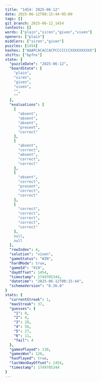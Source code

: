 ```yaml
---
title: "1454: 2025-06-12"
date: 2025-06-12T00:15:44-05:00
tags: []
git_branch: 2025-06-12_1454
contests: []
words: ["plain","siren","given","vixen"]
openers: ["plain"]
middlers: ["siren","given"]
puzzles: [1454]
hashes: ["AAAPCACACCACPCCCCCCCXXXXXXXXXX"]
shifts: ["bpfnx"]
state: {
  "puzzleDate": "2025-06-12",
  "boardState": [
    "plain",
    "siren",
    "given",
    "vixen",
    "",
    ""
  ],
  "evaluations": [
    [
      "absent",
      "absent",
      "absent",
      "present",
      "correct"
    ],
    [
      "absent",
      "correct",
      "absent",
      "correct",
      "correct"
    ],
    [
      "absent",
      "correct",
      "present",
      "correct",
      "correct"
    ],
    [
      "correct",
      "correct",
      "correct",
      "correct",
      "correct"
    ],
    null,
    null
  ],
  "rowIndex": 4,
  "solution": "vixen",
  "gameStatus": "WIN",
  "hardMode": true,
  "gameId": "919",
  "dayOffset": 1454,
  "timestamp": 1749705344,
  "datetime": "2025-06-12T00:15:44",
  "schemaVersion": "0.36.0"
}
stats: {
  "currentStreak": 1,
  "maxStreak": 37,
  "guesses": {
    "1": 0,
    "2": 4,
    "3": 28,
    "4": 56,
    "5": 27,
    "6": 11,
    "fail": 4
  },
  "gamesPlayed": 130,
  "gamesWon": 126,
  "hasPlayed": true,
  "lastWonDayOffset": 1454,
  "timestamp": 1749705344
}
---
```

<!-- more -->
